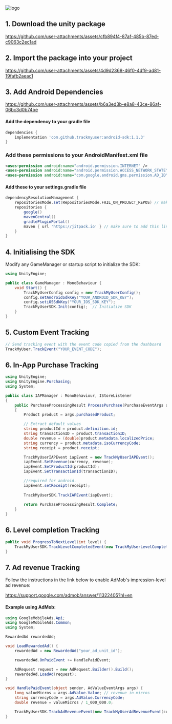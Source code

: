 ![logo](https://github.com/user-attachments/assets/0d41b803-968a-41a8-809a-0dd3d91ec489)

## 1. Download the unity package

https://github.com/user-attachments/assets/cfb894f4-87af-485b-87ed-c9063c2ec1ad

## 2. Import the package into your project

https://github.com/user-attachments/assets/4d9d2368-46f0-4df9-ad81-19fafb2aeac1

## 3. Add Android Dependencies

https://github.com/user-attachments/assets/b6a3ed3b-e8a8-43ce-86af-06bc3d0b74be

#### Add the dependency to your gradle file

```gradle
dependencies {
    implementation 'com.github.trackmyuser:android-sdk:1.1.3'
}
```

### Add these permissions to your AndroidManifest.xml file

```xml
<uses-permission android:name="android.permission.INTERNET" />
<uses-permission android:name="android.permission.ACCESS_NETWORK_STATE" />
<uses-permission android:name="com.google.android.gms.permission.AD_ID"/>
```

#### Add these to your settings.gradle file

```gradle
dependencyResolutionManagement {
    repositoriesMode.set(RepositoriesMode.FAIL_ON_PROJECT_REPOS) // make sure RepositoriesMode is set to FAIL_ON_PROJECT_REPOS
    repositories {
        google()
        mavenCentral()
        gradlePluginPortal()
        maven { url 'https://jitpack.io' } // make sure to add this line
    }
}
```

## 4. Initialising the SDK

Modify any GameManager or startup script to initialize the SDK:

```cs
using UnityEngine;

public class GameManager : MonoBehaviour {
    void Start() {
        TrackMyUserConfig config = new TrackMyUserConfig();
        config.setAndroidSdkKey("YOUR_ANDROID_SDK_KEY");
        config.setiOSSdkKey("YOUR_IOS_SDK_KEY");
        TrackMyUserSDK.Init(config);  // Initialize SDK
    }
}
```

## 5. Custom Event Tracking

```cs
// Send tracking event with the event code copied from the dashboard
TrackMyUser.TrackEvent("YOUR_EVENT_CODE");
```

## 6. In-App Purchase Tracking

```cs
using UnityEngine;
using UnityEngine.Purchasing;
using System;

public class IAPManager : MonoBehaviour, IStoreListener
{
    public PurchaseProcessingResult ProcessPurchase(PurchaseEventArgs args)
    {
        Product product = args.purchasedProduct;

        // Extract default values
        string productId = product.definition.id;
        string transactionID = product.transactionID;
        double revenue = (double)product.metadata.localizedPrice;
        string currency = product.metadata.isoCurrencyCode;
        string receipt = product.receipt;

        TrackMyUserIAPEvent iapEvent = new TrackMyUserIAPEvent();
        iapEvent.SetRevenue(currency, revenue);
        iapEvent.SetProductId(productId);
        iapEvent.SetTransactionId(transactionID);

        //required for android.
        iapEvent.setReceipt(receipt);
    
        TrackMyUserSDK.TrackIAPEvent(iapEvent);
        
        return PurchaseProcessingResult.Complete;
    }
}
```

## 6. Level completion Tracking

```cs
public void ProgressToNextLevel(int level) {
    TrackMyUserSDK.TrackLevelCompletedEvent(new TrackMyUserLevelCompletedEvent(level.ToString()));
}
```

## 7. Ad revenue Tracking

Follow the instructions in the link below to enable AdMob's impression-level ad revenue:

https://support.google.com/admob/answer/11322405?hl=en

#### Example using AdMob:

```cs
using GoogleMobileAds.Api;
using GoogleMobileAds.Common;
using System;

RewardedAd rewardedAd;

void LoadRewardedAd() {
    rewardedAd = new RewardedAd("your_ad_unit_id");

    rewardedAd.OnPaidEvent += HandlePaidEvent;

    AdRequest request = new AdRequest.Builder().Build();
    rewardedAd.LoadAd(request);
}

void HandlePaidEvent(object sender, AdValueEventArgs args) {
    long valueMicros = args.AdValue.Value; // revenue in micros
    string currencyCode = args.AdValue.CurrencyCode;
    double revenue = valueMicros / 1_000_000.0;

    TrackMyUserSDK.TrackAdRevenueEvent(new TrackMyUserAdRevenueEvent(currencyCode, revenue));
}
```
